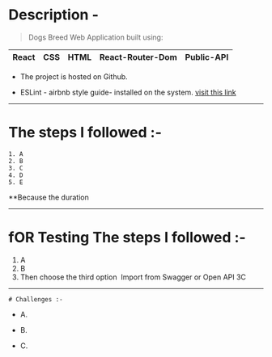 # Description -

> Dogs Breed Web Application built using:

| React | CSS | HTML | React-Router-Dom | Public-API |
| ----- | --- | ---- | ---------------- | ---------- |


- The project is hosted on Github.

- ESLint - airbnb style guide- installed on the system.
  [visit this link](https://blog.echobind.com/integrating-prettier-eslint-airbnb-style-guide-in-vscode-47f07b5d7d6a)

---

# The steps I followed :-

    1. A
    2. B
    3. C
    4. D
    5. E

\*\*Because the duration

---

# fOR Testing The steps I followed :-

1. A
2. B
3. Then choose the third option  Import from Swagger or Open API 3C

---

    # Challenges :-

- A.

- B.

- C.
